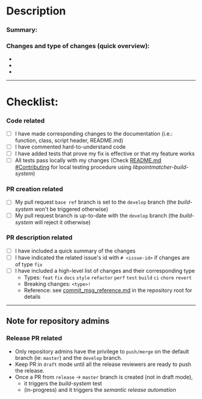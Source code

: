 # Description

### Summary:

### Changes and type of changes (quick overview):

-
-
-

---

# Checklist:

### Code related

- [ ] I have made corresponding changes to the documentation 
      (i.e.: function, class, script header, README.md)
- [ ] I have commented hard-to-understand code
- [ ] I have added tests that prove my fix is effective or that my feature works
- [ ] All tests pass locally with my changes 
      (Check [README.md #Contributing](https://github.com/norlab-ulaval/libnabo/tree/develop#contributing)
      for local testing procedure using _libpointmatcher-build-system_)

[//]: # ( TODO: write a contributing section in the readme or add a contributing.md)

### PR creation related

- [ ] My pull request `base ref` branch is set to the `develop` branch 
     (the _build-system_ won't be triggered otherwise)
- [ ] My pull request branch is up-to-date with the `develop` branch 
     (the _build-system_ will reject it otherwise)

### PR description related

- [ ] I have included a quick summary of the changes
- [ ] I have indicated the related issue's id with `# <issue-id>` if changes are of type `fix`
- [ ] I have included a high-level list of changes and their corresponding type
    - Types: `feat` `fix` `docs` `style` `refactor` `perf` `test` `build` `ci` `chore` `revert`
    - Breaking changes: `<type>!`
    - Reference:
      see [commit_msg_reference.md](https://github.com/norlab-ulaval/libnabo/blob/develop/commit_msg_reference.md)
      in the repository root for details

---

## Note for repository admins

### Release PR related

- Only repository admins have the privilege to `push/merge` on the default branch (ie: `master`)
  and the `develop` branch.
- Keep PR in `draft` mode until all the release reviewers are ready to push the release.
- Once a PR from `release` -> `master` branch is created (not in draft mode),
    - it triggers the _build-system_ test
    - (in-progress) and it triggers the _semantic release automation_

